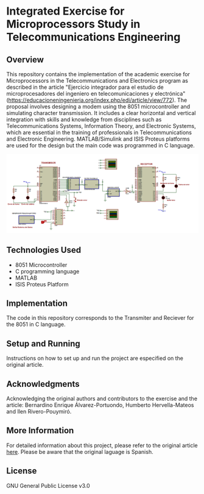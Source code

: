 # Integrated Exercise for Microprocessors Study in Telecommunications Engineering

## Overview
This repository contains the implementation of the academic exercise for Microprocessors in the Telecommunications and Electronics program as described in the article "Ejercicio integrador para el estudio de microprocesadores del ingeniero en telecomunicaciones y electrónica" (https://educacioneningenieria.org/index.php/edi/article/view/772). The proposal involves designing a modem using the 8051 microcontroller and simulating character transmission. It includes a clear horizontal and vertical integration with skills and knowledge from disciplines such as Telecommunications Systems, Information Theory, and Electronic Systems, which are essential in the training of professionals in Telecommunications and Electronic Engineering. MATLAB/Simulink and ISIS Proteus platforms are used for the design but the main code was programmed in C language. 

![Diagram](Diagram.png)

## Technologies Used
- 8051 Microcontroller
- C programming language
- MATLAB
- ISIS Proteus Platform

## Implementation
The code in this repository corresponds to the Transmiter and Reciever for the 8051 in C language.

## Setup and Running
Instructions on how to set up and run the project are especified on the original article.

## Acknowledgments
Acknowledging the original authors and contributors to the exercise and the article: Bernardino Enrique Álvarez-Portuondo, Humberto Hervella-Mateos and Ilen Rivero-Pouymiró.

## More Information
For detailed information about this project, please refer to the original article [here](https://educacioneningenieria.org/index.php/edi/article/view/772).
Please be aware that the original laguage is Spanish.

## License
GNU General Public License v3.0


